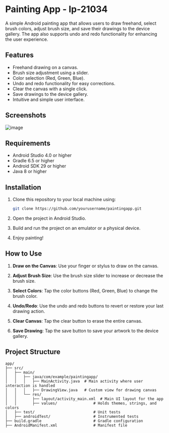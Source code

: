 # Painting App - lp-21034

A simple Android painting app that allows users to draw freehand, select brush colors, adjust brush size, and save their drawings to the device gallery. The app also supports undo and redo functionality for enhancing the user experience.

## Features

- Freehand drawing on a canvas.
- Brush size adjustment using a slider.
- Color selection (Red, Green, Blue).
- Undo and redo functionality for easy corrections.
- Clear the canvas with a single click.
- Save drawings to the device gallery.
- Intuitive and simple user interface.

## Screenshots

![image](https://github.com/user-attachments/assets/a6a26571-90cd-4b9e-a7f0-10d1dd3f51d5)


## Requirements

- Android Studio 4.0 or higher
- Gradle 6.5 or higher
- Android SDK 29 or higher
- Java 8 or higher

## Installation

1. Clone this repository to your local machine using:

    ```bash
    git clone https://github.com/yourusername/paintingapp.git
    ```

2. Open the project in Android Studio.

3. Build and run the project on an emulator or a physical device.

4. Enjoy painting!

## How to Use

1. **Draw on the Canvas**: Use your finger or stylus to draw on the canvas.

2. **Adjust Brush Size**: Use the brush size slider to increase or decrease the brush size.

3. **Select Colors**: Tap the color buttons (Red, Green, Blue) to change the brush color.

4. **Undo/Redo**: Use the undo and redo buttons to revert or restore your last drawing action.

5. **Clear Canvas**: Tap the clear button to erase the entire canvas.

6. **Save Drawing**: Tap the save button to save your artwork to the device gallery.

## Project Structure

```plaintext
app/
├── src/
│   ├── main/
│   │   ├── java/com/example/paintingapp/
│   │   │   ├── MainActivity.java  # Main activity where user interaction is handled
│   │   │   ├── DrawingView.java   # Custom view for drawing canvas
│   │   └── res/
│   │       ├── layout/activity_main.xml  # Main UI layout for the app
│   │       ├── values/                # Holds themes, strings, and colors
│   ├── test/                          # Unit tests
│   ├── androidTest/                   # Instrumented tests
├── build.gradle                       # Gradle configuration
├── AndroidManifest.xml                # Manifest file
